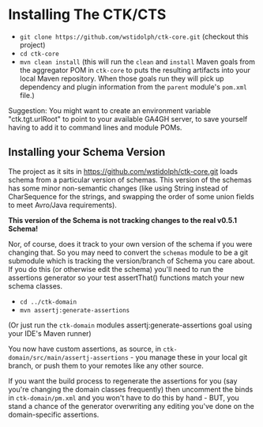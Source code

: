 # Installing The CTK/CTS

- `git clone https://github.com/wstidolph/ctk-core.git` (checkout this project)
- `cd ctk-core`
- `mvn clean install` (this will run the `clean` and `install` Maven goals from the aggregator POM in
`ctk-core` to puts the resulting artifacts into your local Maven repository. When those goals run
they will pick up dependency and plugin information from the `parent` module's `pom.xml` file.)

Suggestion: You might want to create an environment variable "ctk.tgt.urlRoot"
to point to your available GA4GH server, to save yourself having to add it to
command lines and module POMs.

## Installing your Schema Version
The project as it sits in https://github.com/wstidolph/ctk-core.git loads schema
from a particular version of schemas. This version of the schemas has some minor non-semantic changes
(like using String instead of CharSequence for the strings, and swapping the order
of some union fields to meet Avro/Java requirements). 

**This version of the Schema is not tracking changes to the real v0.5.1 Schema!**

Nor, of course, does it track to your own version of the schema if you were changing that.
So you may need to convert the `schemas` module to be a git submodule which is tracking
the version/branch of Schema you care about. If you do this (or otherwise edit the schema)
 you'll need to run the assertions generator so your test assertThat() functions match your new schema
 classes.

- `cd ../ctk-domain`
- `mvn assertj:generate-assertions`

(Or just run the `ctk-domain` modules assertj:generate-assertions goal using your IDE's Maven runner)

You now have custom assertions, as source, in `ctk-domain/src/main/assertj-assertions` - you
manage these in your local git branch, or push them to your remotes like any other source.

If you want the build process to regenerate the assertions for you (say you're changing the
domain classes frequently) then uncomment the binds in `ctk-domain/pm.xml` and you won't have
to do this by hand - BUT, you stand a chance of the generator overwriting any editing
you've done on the domain-specific assertions.
